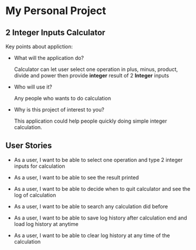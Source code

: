 # My Personal Project

## 2 Integer Inputs Calculator

Key points about appliction:
- What will the application do? 

  Calculator can let user select one operation in plus, minus, product, divide and power then provide **integer** result
  of 2 **Integer** inputs


- Who will use it?

  Any people who wants to do calculation


- Why is this project of interest to you?

  This application could help people quickly doing simple integer calculation.


## User Stories

- As a user, I want to be able to select one operation and type 2 integer inputs for calculation


- As a user, I want to be able to see the result printed


- As a user, I want to be able to decide when to quit calculator and see the log of calculation


- As a user, I want to be able to search any calculation did before


- As a user, I want to be able to save log history after calculation end and load log history at anytime


- As a user, I want to be able to clear log history at any time of the calculation